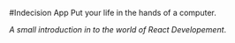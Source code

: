 #Indecision App
Put your life in the hands of a computer.

_A small introduction in to the world of React Developement_.
